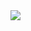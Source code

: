 <img src="https://capsule-render.vercel.app/api?type=모양&color=색상코드&height=높이&section=header&text=1025&fontSize=텍스트크기" />
